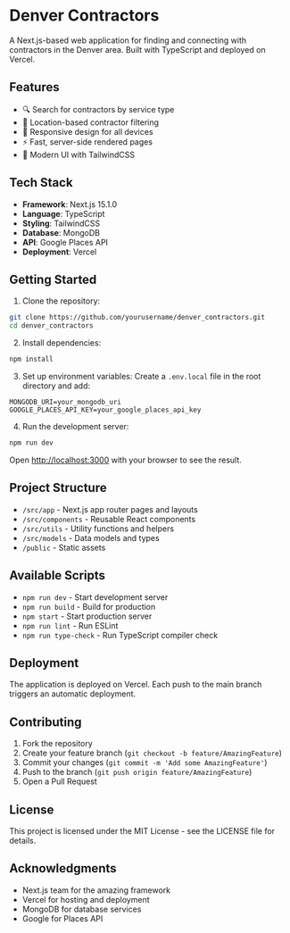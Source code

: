 # Denver Contractors

A Next.js-based web application for finding and connecting with contractors in the Denver area. Built with TypeScript and deployed on Vercel.

## Features

- 🔍 Search for contractors by service type
- 📍 Location-based contractor filtering
- 📱 Responsive design for all devices
- ⚡ Fast, server-side rendered pages
- 🎨 Modern UI with TailwindCSS

## Tech Stack

- **Framework**: Next.js 15.1.0
- **Language**: TypeScript
- **Styling**: TailwindCSS
- **Database**: MongoDB
- **API**: Google Places API
- **Deployment**: Vercel

## Getting Started

1. Clone the repository:
```bash
git clone https://github.com/yourusername/denver_contractors.git
cd denver_contractors
```

2. Install dependencies:
```bash
npm install
```

3. Set up environment variables:
Create a `.env.local` file in the root directory and add:
```env
MONGODB_URI=your_mongodb_uri
GOOGLE_PLACES_API_KEY=your_google_places_api_key
```

4. Run the development server:
```bash
npm run dev
```

Open [http://localhost:3000](http://localhost:3000) with your browser to see the result.

## Project Structure

- `/src/app` - Next.js app router pages and layouts
- `/src/components` - Reusable React components
- `/src/utils` - Utility functions and helpers
- `/src/models` - Data models and types
- `/public` - Static assets

## Available Scripts

- `npm run dev` - Start development server
- `npm run build` - Build for production
- `npm start` - Start production server
- `npm run lint` - Run ESLint
- `npm run type-check` - Run TypeScript compiler check

## Deployment

The application is deployed on Vercel. Each push to the main branch triggers an automatic deployment.

## Contributing

1. Fork the repository
2. Create your feature branch (`git checkout -b feature/AmazingFeature`)
3. Commit your changes (`git commit -m 'Add some AmazingFeature'`)
4. Push to the branch (`git push origin feature/AmazingFeature`)
5. Open a Pull Request

## License

This project is licensed under the MIT License - see the LICENSE file for details.

## Acknowledgments

- Next.js team for the amazing framework
- Vercel for hosting and deployment
- MongoDB for database services
- Google for Places API

